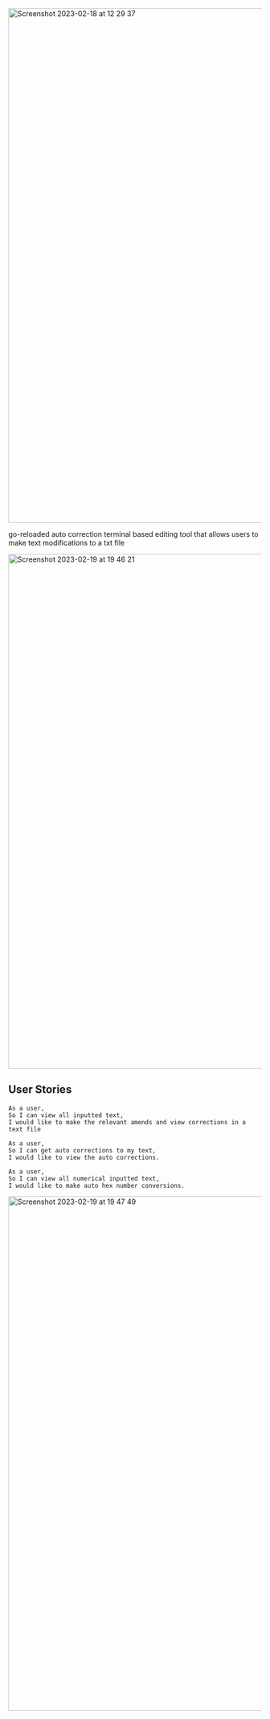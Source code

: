 <img width="1023" alt="Screenshot 2023-02-18 at 12 29 37" src="https://user-images.githubusercontent.com/111147520/219866122-6422b1b6-140a-4a7d-b0b2-9cfc1d41f7f0.png">


go-reloaded auto correction terminal based editing tool that allows users to make text modifications to a txt file


<img width="1023" alt="Screenshot 2023-02-19 at 19 46 21" src="https://user-images.githubusercontent.com/111147520/219971475-22e75aaa-37e3-4c15-86b9-a1b70f498890.png">



## User Stories
```
As a user,
So I can view all inputted text,
I would like to make the relevant amends and view corrections in a text file
```

```
As a user,
So I can get auto corrections to my text,
I would like to view the auto corrections.
```

```
As a user,
So I can view all numerical inputted text,
I would like to make auto hex number conversions.
```

<img width="1023" alt="Screenshot 2023-02-19 at 19 47 49" src="https://user-images.githubusercontent.com/111147520/219971536-0ffe6e8e-1716-4b85-8038-d7d4e28c340e.png">
